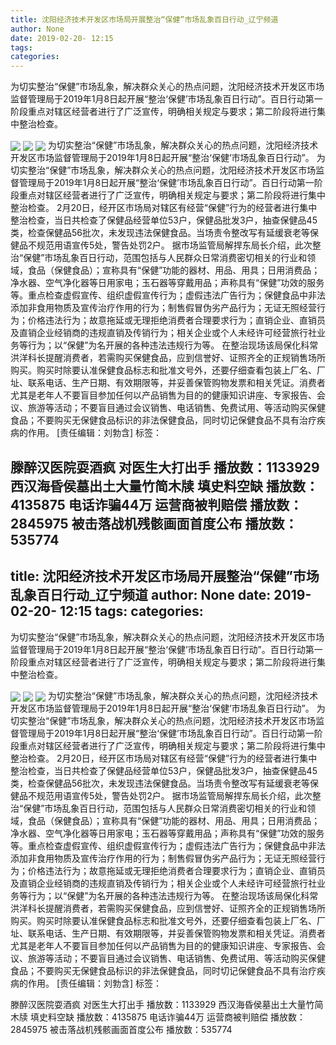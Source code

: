 ```yaml
---
title: 沈阳经济技术开发区市场局开展整治“保健”市场乱象百日行动_辽宁频道
author: None
date: 2019-02-20- 12:15
tags: 
categories: 
---
```

为切实整治“保健”市场乱象，解决群众关心的热点问题，沈阳经济技术开发区市场监督管理局于2019年1月8日起开展“整治‘保健’市场乱象百日行动”。百日行动第一阶段重点对辖区经营者进行了广泛宣传，明确相关规定与要求；第二阶段将进行集中整治检查。
<!-- more -->
                
<img align="center" border="0" src="http://p1.ifengimg.com/cmpp/2019/02/20/3f52b8741e752e735cf8c605d44d6c1c_size319_w500_h335.jpg" />
                
<img align="center" border="0" src="http://p1.ifengimg.com/cmpp/2019/02/20/abcbb97ea44e47421730c720809bf8af_size348_w500_h335.jpg" />
            
<img align="center" border="0" src="http://p2.ifengimg.com/a/2016/0810/204c433878d5cf9size1_w16_h16.png" />
为切实整治“保健”市场乱象，解决群众关心的热点问题，沈阳经济技术开发区市场监督管理局于2019年1月8日起开展“整治‘保健’市场乱象百日行动”。
为切实整治“保健”市场乱象，解决群众关心的热点问题，沈阳经济技术开发区市场监督管理局于2019年1月8日起开展“整治‘保健’市场乱象百日行动”。百日行动第一阶段重点对辖区经营者进行了广泛宣传，明确相关规定与要求；第二阶段将进行集中整治检查。
2月20日，经开区市场局对辖区有经营“保健”行为的经营者进行集中整治检查，当日共检查了保健品经营单位53户，保健品批发3户，抽查保健品45类，检查保健品56批次，未发现违法保健食品。当场责令整改写有延缓衰老等保健品不规范用语宣传5处，警告处罚2户。
据市场监管局解捍东局长介绍，此次整治“保健”市场乱象百日行动，范围包括与人民群众日常消费密切相关的行业和领域，食品（保健食品）；宣称具有“保健”功能的器材、用品、用具；日用消费品；净水器、空气净化器等日用家电；玉石器等穿戴用品；声称具有“保健”功效的服务等。重点检查虚假宣传、组织虚假宣传行为；虚假违法广告行为；保健食品中非法添加非食用物质及宣传治疗作用的行为；制售假冒伪劣产品行为；无证无照经营行为；价格违法行为；故意拖延或无理拒绝消费者合理要求行为；直销企业、直销员及直销企业经销商的违规直销及传销行为；相关企业或个人未经许可经营旅行社业务等行为；以“保健”为名开展的各种违法违规行为等。
在整治现场该局保化科常洪洋科长提醒消费者，若需购买保健食品，应到信誉好、证照齐全的正规销售场所购买。购买时除要认准保健食品标志和批准文号外，还要仔细查看包装上厂名、厂址、联系电话、生产日期、有效期限等，并妥善保管购物发票和相关凭证。消费者尤其是老年人不要盲目参加任何以产品销售为目的的健康知识讲座、专家报告、会议、旅游等活动；不要盲目通过会议销售、电话销售、免费试用、等活动购买保健食品；不要购买无保健食品标识的非法保健食品，同时切记保健食品不具有治疗疾病的作用。
[责任编辑：刘勃含]
标签：
 
             
滕醉汉医院耍酒疯 对医生大打出手
播放数：1133929
西汉海昏侯墓出土大量竹简木牍 填史料空缺
播放数：4135875
电话诈骗44万 运营商被判赔偿
播放数：2845975
被击落战机残骸画面首度公布
播放数：535774
---
title: 沈阳经济技术开发区市场局开展整治“保健”市场乱象百日行动_辽宁频道
author: None
date: 2019-02-20- 12:15
tags: 
categories: 
---
为切实整治“保健”市场乱象，解决群众关心的热点问题，沈阳经济技术开发区市场监督管理局于2019年1月8日起开展“整治‘保健’市场乱象百日行动”。百日行动第一阶段重点对辖区经营者进行了广泛宣传，明确相关规定与要求；第二阶段将进行集中整治检查。
<!-- more -->
                
<img align="center" border="0" src="http://p1.ifengimg.com/cmpp/2019/02/20/3f52b8741e752e735cf8c605d44d6c1c_size319_w500_h335.jpg" />
                
<img align="center" border="0" src="http://p1.ifengimg.com/cmpp/2019/02/20/abcbb97ea44e47421730c720809bf8af_size348_w500_h335.jpg" />
            
<img align="center" border="0" src="http://p2.ifengimg.com/a/2016/0810/204c433878d5cf9size1_w16_h16.png" />
为切实整治“保健”市场乱象，解决群众关心的热点问题，沈阳经济技术开发区市场监督管理局于2019年1月8日起开展“整治‘保健’市场乱象百日行动”。
为切实整治“保健”市场乱象，解决群众关心的热点问题，沈阳经济技术开发区市场监督管理局于2019年1月8日起开展“整治‘保健’市场乱象百日行动”。百日行动第一阶段重点对辖区经营者进行了广泛宣传，明确相关规定与要求；第二阶段将进行集中整治检查。
2月20日，经开区市场局对辖区有经营“保健”行为的经营者进行集中整治检查，当日共检查了保健品经营单位53户，保健品批发3户，抽查保健品45类，检查保健品56批次，未发现违法保健食品。当场责令整改写有延缓衰老等保健品不规范用语宣传5处，警告处罚2户。
据市场监管局解捍东局长介绍，此次整治“保健”市场乱象百日行动，范围包括与人民群众日常消费密切相关的行业和领域，食品（保健食品）；宣称具有“保健”功能的器材、用品、用具；日用消费品；净水器、空气净化器等日用家电；玉石器等穿戴用品；声称具有“保健”功效的服务等。重点检查虚假宣传、组织虚假宣传行为；虚假违法广告行为；保健食品中非法添加非食用物质及宣传治疗作用的行为；制售假冒伪劣产品行为；无证无照经营行为；价格违法行为；故意拖延或无理拒绝消费者合理要求行为；直销企业、直销员及直销企业经销商的违规直销及传销行为；相关企业或个人未经许可经营旅行社业务等行为；以“保健”为名开展的各种违法违规行为等。
在整治现场该局保化科常洪洋科长提醒消费者，若需购买保健食品，应到信誉好、证照齐全的正规销售场所购买。购买时除要认准保健食品标志和批准文号外，还要仔细查看包装上厂名、厂址、联系电话、生产日期、有效期限等，并妥善保管购物发票和相关凭证。消费者尤其是老年人不要盲目参加任何以产品销售为目的的健康知识讲座、专家报告、会议、旅游等活动；不要盲目通过会议销售、电话销售、免费试用、等活动购买保健食品；不要购买无保健食品标识的非法保健食品，同时切记保健食品不具有治疗疾病的作用。
[责任编辑：刘勃含]
标签：
 
             
滕醉汉医院耍酒疯 对医生大打出手
播放数：1133929
西汉海昏侯墓出土大量竹简木牍 填史料空缺
播放数：4135875
电话诈骗44万 运营商被判赔偿
播放数：2845975
被击落战机残骸画面首度公布
播放数：535774
